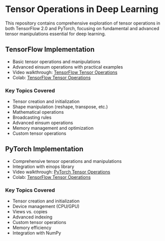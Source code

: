 # Tensor Operations in Deep Learning

This repository contains comprehensive exploration of tensor operations in both TensorFlow 2.0 and PyTorch, focusing on fundamental and advanced tensor manipulations essential for deep learning.

## TensorFlow Implementation

- Basic tensor operations and manipulations
- Advanced einsum operations with practical examples
- Video walkthrough: [TensorFlow Tensor Operations](https://youtu.be/CUuTfQ3Ri9Y?t=683)
- Colab: [TensorFlow Tensor Operations](https://colab.research.google.com/github/pruthvik-sheth/CMPE-258-Deep-Learning/blob/main/Assignments/Assignment-3/tensorflow/Tensorflow_Implementation.ipynb)

### Key Topics Covered

- Tensor creation and initialization
- Shape manipulation (reshape, transpose, etc.)
- Mathematical operations
- Broadcasting rules
- Advanced einsum operations
- Memory management and optimization
- Custom tensor operations

## PyTorch Implementation

- Comprehensive tensor operations and manipulations
- Integration with einops library
- Video walkthrough: [PyTorch Tensor Operations](https://youtu.be/CUuTfQ3Ri9Y)
- Colab: [TensorFlow Tensor Operations](https://colab.research.google.com/github/pruthvik-sheth/CMPE-258-Deep-Learning/blob/main/Assignments/Assignment-3/pytorch/PyTorch_Implementation.ipynb)

### Key Topics Covered

- Tensor creation and initialization
- Device management (CPU/GPU)
- Views vs. copies
- Advanced indexing
- Custom tensor operations
- Memory efficiency
- Integration with NumPy
